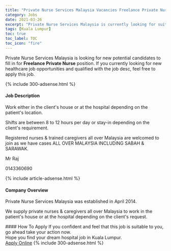 ```yaml
---
title: "Private Nurse Services Malaysia Vacancies Freelance Private Nurse" 
category: Jobs 
date: 2021-03-26 
excerpt: "Private Nurse Services Malaysia is currently looking for suitable person to fill in the Freelance Private Nurse which positioned at Kuala Lumpur" 
tags: [Kuala Lumpur] 
toc: true 
toc_label: TOC 
toc_icon: "fire" 
--- 
```


<p>Private Nurse Services Malaysia is looking for new potential candidates to fill in for <b>Freelance Private Nurse</b> position. If you currently looking for new healthcare job opportunities and qualified with the job desc, feel free to apply this job.
</p>{% include 300-adsense.html %} 
<div><div><h4>Job Description</h4></div><div><div><span><div><p>Work either in the client's house or at the hospital depending on the patient's location.</p><p>Shifts are between 8 to 12 hours per day or stay-in depending on the client's requirement.</p><p>Registered nurses &amp; trained caregivers all over Malaysia are welcomed to join as we have cases ALL OVER MALAYSIA INCLUDING SABAH &amp; SARAWAK.</p><p>Mr Raj</p><p>0143360690</p></div></span></div></div></div> 
{% include article-adsense.html %} 
<div><div><h4>Company Overview</h4></div><div><div><span><div><p>Private Nurse Services Malaysia was established in April 2014.</p><p>We supply private nurses &amp; caregivers all over Malaysia to work in the patient's house or at the hospital depending on the client's request.</p></div></span></div></div></div> 
#### How To Apply 
If you confident and feel that this job is suitable to you, go ahead take your action now. <br/> 
Hope you find your dream hospital job in Kuala Lumpur. <br/> 
<a href="https://www.jobstreet.com.my/en/job/freelance-private-nurse-4502974?jobId=jobstreet-my-job-4502974" class="btn btn--warning" target="_blank" rel="nofollow noopenner">Apply Online</a> 
{% include 300-adsense.html %} 